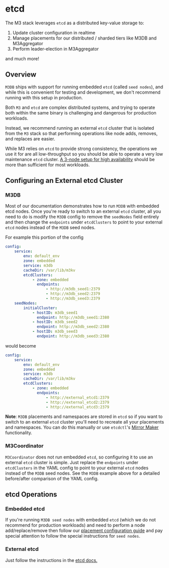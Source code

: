 # etcd

The M3 stack leverages `etcd` as a distributed key-value storage to:

1. Update cluster configuration in realtime
2. Manage placements for our distributed / sharded tiers like M3DB and M3Aggregator
3. Perform leader-election in M3Aggregator

and much more!

## Overview

`M3DB` ships with support for running embedded `etcd` (called `seed nodes`), and while this is convenient for testing and development, we don't recommend running with this setup in production.

Both `M3` and `etcd` are complex distributed systems, and trying to operate both within the same binary is challenging and dangerous for production workloads.

Instead, we recommend running an external `etcd` cluster that is isolated from the `M3` stack so that performing operations like node adds, removes, and replaces are easier.

While M3 relies on `etcd` to provide strong consistency, the operations we use it for are all low-throughput so you should be able to operate a very low maintenance `etcd` cluster. [A 3-node setup for high availability](https://github.com/etcd-io/etcd/blob/v3.3.11/Documentation/faq.md#what-is-failure-tolerance) should be more than sufficient for most workloads.

## Configuring an External etcd Cluster

### M3DB

Most of our documentation demonstrates how to run `M3DB` with embedded etcd nodes. Once you're ready to switch to an external `etcd` cluster, all you need to do is modify the `M3DB` config to remove the `seedNodes` field entirely and then change the `endpoints` under `etcdClusters` to point to your external `etcd` nodes instead of the `M3DB` seed nodes.

For example this portion of the config

```yaml
config:
    service:
        env: default_env
        zone: embedded
        service: m3db
        cacheDir: /var/lib/m3kv
        etcdClusters:
            - zone: embedded
              endpoints:
                  - http://m3db_seed1:2379
                  - http://m3db_seed2:2379
                  - http://m3db_seed3:2379
    seedNodes:
        initialCluster:
            - hostID: m3db_seed1
              endpoint: http://m3db_seed1:2380
            - hostID: m3db_seed2
              endpoint: http://m3db_seed2:2380
            - hostID: m3db_seed3
              endpoint: http://m3db_seed3:2380
```

would become

```yaml
config:
    service:
        env: default_env
        zone: embedded
        service: m3db
        cacheDir: /var/lib/m3kv
        etcdClusters:
            - zone: embedded
              endpoints:
                  - http://external_etcd1:2379
                  - http://external_etcd2:2379
                  - http://external_etcd3:2379
```

**Note**: `M3DB` placements and namespaces are stored in `etcd` so if you want to switch to an external `etcd` cluster you'll need to recreate all your placements and namespaces. You can do this manually or use `etcdctl`'s [Mirror Maker](https://github.com/etcd-io/etcd/blob/v3.3.11/etcdctl/doc/mirror_maker.md) functionality.

### M3Coordinator

`M3Coordinator` does not run embedded `etcd`, so configuring it to use an external `etcd` cluster is simple. Just replace the `endpoints` under `etcdClusters` in the YAML config to point to your external `etcd` nodes instead of the `M3DB` seed nodes. See the `M3DB` example above for a detailed before/after comparison of the YAML config.

## etcd Operations

### Embedded etcd

If you're running `M3DB seed nodes` with embedded `etcd` (which we do not recommend for production workloads) and need to perform a node add/replace/remove then follow our [placement configuration guide](./placement_configuration.md) and pay special attention to follow the special instructions for `seed nodes`.

### External etcd

Just follow the instructions in the [etcd docs.](https://github.com/etcd-io/etcd/tree/master/Documentation)